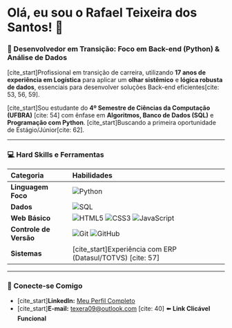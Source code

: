 # Olá, eu sou o Rafael Teixeira dos Santos! 👋
### 🎯 Desenvolvedor em Transição: Foco em Back-end (Python) & Análise de Dados

[cite_start]Profissional em transição de carreira, utilizando **17 anos de experiência em Logística** para aplicar um **olhar sistêmico** e **lógica robusta de dados**, essenciais para desenvolver soluções Back-end eficientes[cite: 53, 56, 59].

[cite_start]Sou estudante do **4º Semestre de Ciências da Computação (UFBRA)** [cite: 54] com ênfase em **Algoritmos, Banco de Dados (SQL)** e **Programação com Python**. [cite_start]Buscando a primeira oportunidade de Estágio/Júnior[cite: 62].

---

### 💻 Hard Skills e Ferramentas

| Categoria | Habilidades |
| :--- | :--- |
| **Linguagem Foco** | ![Python](https://img.shields.io/badge/Python-3776AB?style=for-the-badge&logo=python&logoColor=white) |
| **Dados** | ![SQL](https://img.shields.io/badge/SQL-4479A1?style=for-the-badge&logo=mysql&logoColor=white) |
| **Web Básico** | ![HTML5](https://img.shields.io/badge/HTML5-E34F26?style=for-the-badge&logo=html5&logoColor=white) ![CSS3](https://img.shields.io/badge/CSS3-1572B6?style=for-the-badge&logo=css3&logoColor=white) ![JavaScript](https://img.shields.io/badge/JavaScript-F7DF1E?style=for-the-badge&logo=javascript&logoColor=black) |
| **Controle de Versão** | ![Git](https://img.shields.io/badge/Git-F05032?style=for-the-badge&logo=git&logoColor=white) ![GitHub](https://img.shields.io/badge/GitHub-100000?style=for-the-badge&logo=github&logoColor=white) |
| **Sistemas** | [cite_start]Experiência com ERP (Datasul/TOTVS) [cite: 57] |

---

### 🔗 Conecte-se Comigo

* [cite_start]**LinkedIn:** [Meu Perfil Completo](https://www.linkedin.com/in/rafatsantos/) 
* [cite_start]**E-mail:** [texera09@outlook.com](mailto:texera09@outlook.com) [cite: 40] ⬅️ **Link Clicável Funcional**

